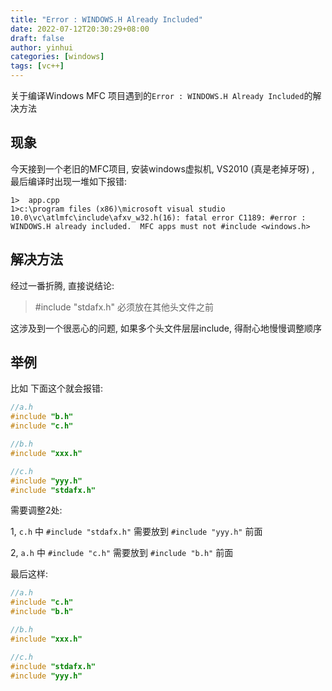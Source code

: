 ```yaml
---
title: "Error : WINDOWS.H Already Included"
date: 2022-07-12T20:30:29+08:00
draft: false
author: yinhui
categories: [windows]
tags: [vc++] 
---
```




关于编译Windows  MFC 项目遇到的`Error : WINDOWS.H Already Included`的解决方法

<!--more-->



## 现象

今天接到一个老旧的MFC项目, 安装windows虚拟机, VS2010 (真是老掉牙呀) , 最后编译时出现一堆如下报错:

```shell
1>  app.cpp
1>c:\program files (x86)\microsoft visual studio 10.0\vc\atlmfc\include\afxv_w32.h(16): fatal error C1189: #error :  WINDOWS.H already included.  MFC apps must not #include <windows.h>
```



## 解决方法

经过一番折腾, 直接说结论:

> \#include "stdafx.h" 必须放在其他头文件之前

这涉及到一个很恶心的问题, 如果多个头文件层层include, 得耐心地慢慢调整顺序



## 举例

比如 下面这个就会报错:

```c++
//a.h
#include "b.h"
#include "c.h"

//b.h
#include "xxx.h"

//c.h
#include "yyy.h"
#include "stdafx.h"

```

需要调整2处:

1,  `c.h` 中  `#include "stdafx.h"` 需要放到 `#include "yyy.h"`  前面

2,  `a.h` 中  `#include "c.h"`   需要放到 `#include "b.h"` 前面



最后这样:

```c++
//a.h
#include "c.h"
#include "b.h"

//b.h
#include "xxx.h"

//c.h
#include "stdafx.h"
#include "yyy.h"
```

